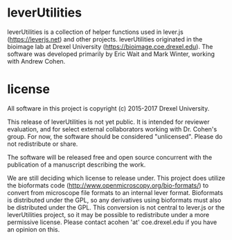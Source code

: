<h1>leverUtilities</h1>

leverUtilities is a collection of helper functions used in lever.js (https://leverjs.net)
and other projects. leverUtilities originated in the bioimage lab at Drexel University
(https://bioimage.coe.drexel.edu). The software was developed primarily by Eric Wait and 
Mark Winter, working with Andrew Cohen.

<h1>license</h1>

All software in this project is copyright (c) 2015-2017 Drexel University.

This release of leverUtilities is not yet public. It is intended for reviewer evaluation,
and for select external collaborators working with Dr. Cohen's group. For now, the 
software should be considered "unlicensed". Please do not redistribute or share.

The software will be released free and open source concurrent with the publication
of a manuscript describing the work. 

We are still deciding which license to release under. This project does utilize the bioformats code 
(http://www.openmicroscopy.org/bio-formats/) to convert from microscope file formats to an internal 
lever format. Bioformats is distributed under the GPL, so any derivatives using bioformats must also
be distributed under the GPL. This conversion is not central to lever.js or the leverUtilities project,
so it may be possible to redistribute under a more permissive license. Please contact acohen 'at' coe.drexel.edu
if you have an opinion on this.


